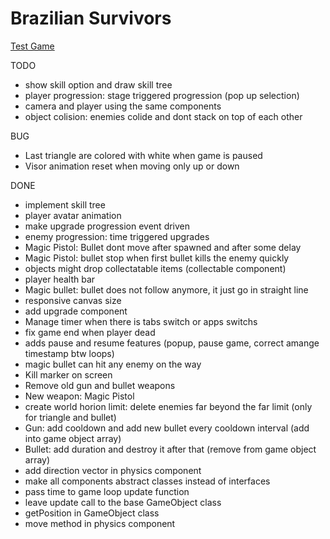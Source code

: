 # Brazilian Survivors

[Test Game](https://rodriguesaffonso.github.io/brazilian-surviors/src/)

TODO
- show skill option and draw skill tree
- player progression: stage triggered progression (pop up selection)
- camera and player using the same components
- object colision: enemies colide and dont stack on top of each other

BUG
- Last triangle are colored with white when game is paused
- Visor animation reset when moving only up or down

DONE
- implement skill tree
- player avatar animation
- make upgrade progression event driven
- enemy progression: time triggered upgrades
- Magic Pistol: Bullet dont move after spawned and after some delay
- Magic Pistol: bullet stop when first bullet kills the enemy quickly
- objects might drop collectatable items (collectable component)
- player health bar
- Magic bullet: bullet does not follow anymore, it just go in straight line
- responsive canvas size
- add upgrade component
- Manage timer when there is tabs switch or apps switchs
- fix game end when player dead
- adds pause and resume features (popup, pause game, correct amange timestamp btw loops)
- magic bullet can hit any enemy on the way
- Kill marker on screen
- Remove old gun and bullet weapons
- New weapon: Magic Pistol
- create world horion limit: delete enemies far beyond the far limit (only for triangle and bullet)
- Gun: add cooldown and add new bullet every cooldown interval (add into game object array)
- Bullet: add duration and destroy it after that (remove from game object array)
- add direction vector in physics component
- make all components abstract classes instead of interfaces
- pass time to game loop update function
- leave update call to the base GameObject class
- getPosition in GameObject class
- move method in physics component
